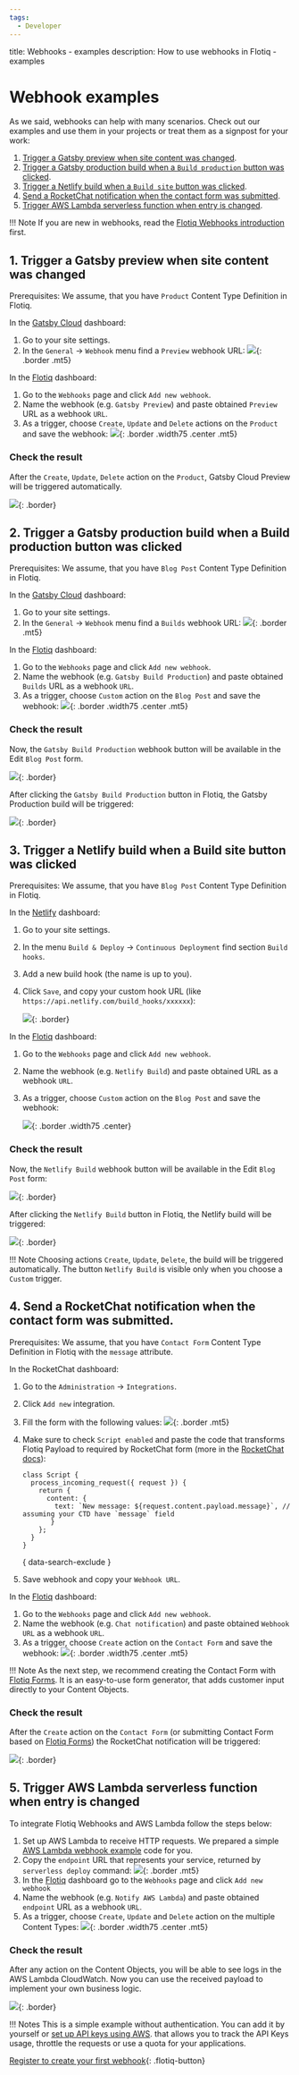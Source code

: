 ```yaml
---
tags:
  - Developer
---
```


title: Webhooks - examples
description: How to use webhooks in Flotiq - examples

# Webhook examples

As we said, webhooks can help with many scenarios.
Check out our examples and use them in your projects or treat them as a signpost for your work:

1. [Trigger a Gatsby preview when site content was changed](#1-trigger-a-gatsby-preview-when-site-content-was-changed).
2. [Trigger a Gatsby production build when a `Build production` button was clicked](#2-trigger-a-gatsby-production-build-when-a-build-production-button-was-clicked).
3. [Trigger a Netlify build when a `Build site` button was clicked](#3-trigger-a-netlify-build-when-a-build-site-button-was-clicked).
4. [Send a RocketChat notification when the contact form was submitted](#4-send-a-rocketchat-notification-when-the-contact-form-was-submitted).
5. [Trigger AWS Lambda serverless function when entry is changed](#5-trigger-aws-lambda-serverless-function-when-entry-is-changed).

!!! Note
    If you are new in webhooks, read the [Flotiq Webhooks introduction](/docs/panel/webhooks/) first.

## 1. Trigger a Gatsby preview when site content was changed

Prerequisites:
We assume, that you have `Product` Content Type Definition in Flotiq.

In the [Gatsby Cloud](https://www.gatsbyjs.com/dashboard) dashboard:

1. Go to your site settings.
2. In the `General` -> `Webhook` menu find a `Preview` webhook URL:
   ![](../images/webhooks/examples/gatsby/gatsby-cloud-a.png){: .border .mt5}

In the [Flotiq](https://editor.flotiq.com) dashboard:

1. Go to the `Webhooks` page and click `Add new webhook`.
2. Name the webhook (e.g. `Gatsby Preview`) and paste obtained `Preview` URL as a webhook `URL`.
3. As a trigger, choose `Create`, `Update` and `Delete` actions on the `Product` and save the webhook:
   ![](../images/webhooks/examples/gatsby/gatsby-cloud-2.png){: .border .width75 .center .mt5}

### Check the result

After the `Create`, `Update`, `Delete` action on the `Product`, Gatsby Cloud Preview will be triggered automatically.

![](../images/webhooks/examples/gatsby/gatsby-cloud-5b.png){: .border}

## 2. Trigger a Gatsby production build when a Build production button was clicked

Prerequisites:
We assume, that you have `Blog Post` Content Type Definition in Flotiq.

In the [Gatsby Cloud](https://www.gatsbyjs.com/dashboard) dashboard:

1. Go to your site settings.
2. In the `General` -> `Webhook` menu find a `Builds` webhook URL:
   ![](../images/webhooks/examples/gatsby/gatsby-cloud-b.png){: .border .mt5}

In the [Flotiq](https://editor.flotiq.com) dashboard:

1. Go to the `Webhooks` page and click `Add new webhook`.
2. Name the webhook (e.g. `Gatsby Build Production`) and paste obtained `Builds` URL as a webhook `URL`.
3. As a trigger, choose `Custom` action on the `Blog Post` and save the webhook:
   ![](../images/webhooks/examples/gatsby/gatsby-cloud-3.png){: .border .width75 .center .mt5}

### Check the result

Now, the `Gatsby Build Production` webhook button will be available in the Edit `Blog Post` form.

![](../images/webhooks/examples/gatsby/gatsby-cloud-4.png){: .border}

After clicking the `Gatsby Build Production` button in Flotiq, the Gatsby Production build will be triggered:

![](../images/webhooks/examples/gatsby/gatsby-cloud-5.png){: .border}

## 3. Trigger a Netlify build when a Build site button was clicked

Prerequisites:
We assume, that you have `Blog Post` Content Type Definition in Flotiq.

In the [Netlify](https://app.netlify.com/) dashboard:

1. Go to your site settings.
2. In the menu `Build & Deploy` -> `Continuous Deployment` find section `Build hooks`.
3. Add a new build hook (the name is up to you).
4. Click `Save`, and copy your custom hook URL (like `https://api.netlify.com/build_hooks/xxxxxx`):

   ![](../images/webhooks/examples/netlify/netlify-hook-2.png){: .border}

In the [Flotiq](https://editor.flotiq.com) dashboard:

1. Go to the `Webhooks` page and click `Add new webhook`.
2. Name the webhook (e.g. `Netlify Build`) and paste obtained URL as a webhook `URL`.
3. As a trigger, choose `Custom` action on the `Blog Post` and save the webhook:

   ![](../images/webhooks/examples/netlify/netlify-hook-3.png){: .border .width75 .center}

### Check the result

Now, the `Netlify Build` webhook button will be available in the Edit `Blog Post` form:

![](../images/webhooks/examples/netlify/netlify-hook-4.png){: .border}

After clicking the `Netlify Build` button in Flotiq, the Netlify build will be triggered:

![](../images/webhooks/examples/netlify/netlify-hook-5.png){: .border}

!!! Note
    Choosing actions `Create`, `Update`, `Delete`, the build will be triggered automatically. The button `Netlify Build` is visible only when you choose a `Custom` trigger.

## 4. Send a RocketChat notification when the contact form was submitted.

Prerequisites:
We assume, that you have `Contact Form` Content Type Definition in Flotiq with the `message` attribute.

In the RocketChat dashboard:

1. Go to the `Administration` -> `Integrations`.
2. Click `Add new` integration.
3. Fill the form with the following values:
   ![](../images/webhooks/examples/rocket/rocket-1.png){: .border .mt5}
4. Make sure to check `Script enabled` and paste the code that transforms Flotiq Payload to required by RocketChat form (more in the [RocketChat docs](https://docs.rocket.chat/guides/administration/admin-panel/integrations#script-details)):

    ```
    class Script {
      process_incoming_request({ request }) {
        return {
          content: {
            text: `New message: ${request.content.payload.message}`, // assuming your CTD have `message` field
           }
        };
      }
    }
    ```
    { data-search-exclude }

5. Save webhook and copy your `Webhook URL`.

In the [Flotiq](https://editor.flotiq.com) dashboard:

1. Go to the `Webhooks` page and click `Add new webhook`.
2. Name the webhook (e.g. `Chat notification`) and paste obtained `Webhook URL` as a webhook `URL`.
3. As a trigger, choose `Create` action on the `Contact Form` and save the webhook:
   ![](../images/webhooks/examples/rocket/rocket-2.png){: .border .width75 .center .mt5}

!!! Note
    As the next step, we recommend creating the Contact Form with [Flotiq Forms](https://flotiq.com/docs/panel/flotiq-forms-add-forms-to-websites/). It is an easy-to-use form generator, that adds customer input directly to your Content Objects.

### Check the result

After the `Create` action on the `Contact Form` (or submitting Contact Form based on [Flotiq Forms](https://flotiq.com/docs/panel/flotiq-forms-add-forms-to-websites/)) the RocketChat notification will be triggered:

![](../images/webhooks/examples/rocket/rocket-3.png){: .border}


## 5. Trigger AWS Lambda serverless function when entry is changed

To integrate Flotiq Webhooks and AWS Lambda follow the steps below:

1. Set up AWS Lambda to receive HTTP requests. We prepared a simple [AWS Lambda webhook example](https://github.com/flotiq/aws-lambda-webhook-example) code for you.
2. Copy the `endpoint` URL that represents your service, returned by `serverless deploy` command:
   ![](../images/webhooks/examples/aws-lambda/webhook-aws.png){: .border .mt5}
3. In the [Flotiq](https://editor.flotiq.com) dashboard go to the `Webhooks` page and click `Add new webhook`
4. Name the webhook (e.g. `Notify AWS Lambda`) and paste obtained `endpoint` URL as a webhook `URL`. 
5. As a trigger, choose `Create`, `Update` and `Delete` action on the multiple Content Types:
   ![](../images/webhooks/examples/aws-lambda/webhook-aws-2.png){: .border .width75 .center .mt5}

### Check the result

After any action on the Content Objects, you will be able to see logs in the AWS Lambda CloudWatch.
Now you can use the received payload to implement your own business logic.

![](../images/webhooks/examples/aws-lambda/webhook-aws-3.png){: .border}

!!! Notes
    This is a simple example without authentication.
    You can add it by yourself or [set up API keys using AWS](https://docs.aws.amazon.com/apigateway/latest/developerguide/api-gateway-setup-api-key-with-console.html).
    that allows you to track the API Keys usage, throttle the requests or use a quota for your applications.


[Register to create your first webhook](https://editor.flotiq.com/register.html){: .flotiq-button}
